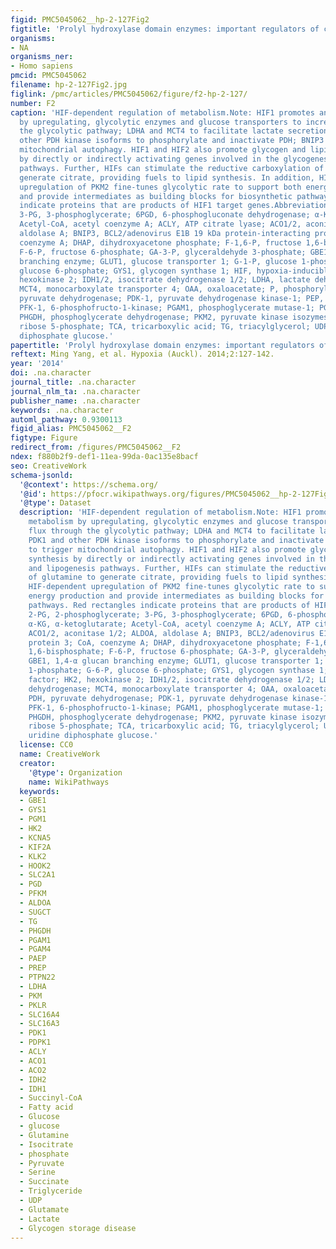 ```yaml
---
figid: PMC5045062__hp-2-127Fig2
figtitle: 'Prolyl hydroxylase domain enzymes: important regulators of cancer metabolism'
organisms:
- NA
organisms_ner:
- Homo sapiens
pmcid: PMC5045062
filename: hp-2-127Fig2.jpg
figlink: /pmc/articles/PMC5045062/figure/f2-hp-2-127/
number: F2
caption: 'HIF-dependent regulation of metabolism.Note: HIF1 promotes anaerobic metabolism
  by upregulating, glycolytic enzymes and glucose transporters to increase flux through
  the glycolytic pathway; LDHA and MCT4 to facilitate lactate secretion; PDK1 and
  other PDH kinase isoforms to phosphorylate and inactivate PDH; BNIP3 to trigger
  mitochondrial autophagy. HIF1 and HIF2 also promote glycogen and lipid synthesis
  by directly or indirectly activating genes involved in the glycogenesis and lipogenesis
  pathways. Further, HIFs can stimulate the reductive carboxylation of glutamine to
  generate citrate, providing fuels to lipid synthesis. In addition, HIF-dependent
  upregulation of PKM2 fine-tunes glycolytic rate to support both energy production
  and provide intermediates as building blocks for biosynthetic pathways. Red rectangles
  indicate proteins that are products of HIF1 target genes.Abbreviations: 2-PG, 2-phosphoglycerate;
  3-PG, 3-phosphoglycerate; 6PGD, 6-phosphogluconate dehydrogenase; α-KG, α-ketoglutarate;
  Acetyl-CoA, acetyl coenzyme A; ACLY, ATP citrate lyase; ACO1/2, aconitase 1/2; ALDOA,
  aldolase A; BNIP3, BCL2/adenovirus E1B 19 kDa protein-interacting protein 3; CoA,
  coenzyme A; DHAP, dihydroxyacetone phosphate; F-1,6-P, fructose 1,6-bisphosphate;
  F-6-P, fructose 6-phosphate; GA-3-P, glyceraldehyde 3-phosphate; GBE1, 1,4-α glucan
  branching enzyme; GLUT1, glucose transporter 1; G-1-P, glucose 1-phosphate; G-6-P,
  glucose 6-phosphate; GYS1, glycogen synthase 1; HIF, hypoxia-inducible factor; HK2,
  hexokinase 2; IDH1/2, isocitrate dehydrogenase 1/2; LDHA, lactate dehydrogenase;
  MCT4, monocarboxylate transporter 4; OAA, oxaloacetate; P, phosphorylation; PDH,
  pyruvate dehydrogenase; PDK-1, pyruvate dehydrogenase kinase-1; PEP, phosphoenolpyruvate;
  PFK-1, 6-phosphofructo-1-kinase; PGAM1, phosphoglycerate mutase-1; PGM1, phosphoglucomutase1;
  PHGDH, phosphoglycerate dehydrogenase; PKM2, pyruvate kinase isozymes M2; R-5-P,
  ribose 5-phosphate; TCA, tricarboxylic acid; TG, triacylglycerol; UDP-glucose, uridine
  diphosphate glucose.'
papertitle: 'Prolyl hydroxylase domain enzymes: important regulators of cancer metabolism.'
reftext: Ming Yang, et al. Hypoxia (Auckl). 2014;2:127-142.
year: '2014'
doi: .na.character
journal_title: .na.character
journal_nlm_ta: .na.character
publisher_name: .na.character
keywords: .na.character
automl_pathway: 0.9300113
figid_alias: PMC5045062__F2
figtype: Figure
redirect_from: /figures/PMC5045062__F2
ndex: f880b2f9-def1-11ea-99da-0ac135e8bacf
seo: CreativeWork
schema-jsonld:
  '@context': https://schema.org/
  '@id': https://pfocr.wikipathways.org/figures/PMC5045062__hp-2-127Fig2.html
  '@type': Dataset
  description: 'HIF-dependent regulation of metabolism.Note: HIF1 promotes anaerobic
    metabolism by upregulating, glycolytic enzymes and glucose transporters to increase
    flux through the glycolytic pathway; LDHA and MCT4 to facilitate lactate secretion;
    PDK1 and other PDH kinase isoforms to phosphorylate and inactivate PDH; BNIP3
    to trigger mitochondrial autophagy. HIF1 and HIF2 also promote glycogen and lipid
    synthesis by directly or indirectly activating genes involved in the glycogenesis
    and lipogenesis pathways. Further, HIFs can stimulate the reductive carboxylation
    of glutamine to generate citrate, providing fuels to lipid synthesis. In addition,
    HIF-dependent upregulation of PKM2 fine-tunes glycolytic rate to support both
    energy production and provide intermediates as building blocks for biosynthetic
    pathways. Red rectangles indicate proteins that are products of HIF1 target genes.Abbreviations:
    2-PG, 2-phosphoglycerate; 3-PG, 3-phosphoglycerate; 6PGD, 6-phosphogluconate dehydrogenase;
    α-KG, α-ketoglutarate; Acetyl-CoA, acetyl coenzyme A; ACLY, ATP citrate lyase;
    ACO1/2, aconitase 1/2; ALDOA, aldolase A; BNIP3, BCL2/adenovirus E1B 19 kDa protein-interacting
    protein 3; CoA, coenzyme A; DHAP, dihydroxyacetone phosphate; F-1,6-P, fructose
    1,6-bisphosphate; F-6-P, fructose 6-phosphate; GA-3-P, glyceraldehyde 3-phosphate;
    GBE1, 1,4-α glucan branching enzyme; GLUT1, glucose transporter 1; G-1-P, glucose
    1-phosphate; G-6-P, glucose 6-phosphate; GYS1, glycogen synthase 1; HIF, hypoxia-inducible
    factor; HK2, hexokinase 2; IDH1/2, isocitrate dehydrogenase 1/2; LDHA, lactate
    dehydrogenase; MCT4, monocarboxylate transporter 4; OAA, oxaloacetate; P, phosphorylation;
    PDH, pyruvate dehydrogenase; PDK-1, pyruvate dehydrogenase kinase-1; PEP, phosphoenolpyruvate;
    PFK-1, 6-phosphofructo-1-kinase; PGAM1, phosphoglycerate mutase-1; PGM1, phosphoglucomutase1;
    PHGDH, phosphoglycerate dehydrogenase; PKM2, pyruvate kinase isozymes M2; R-5-P,
    ribose 5-phosphate; TCA, tricarboxylic acid; TG, triacylglycerol; UDP-glucose,
    uridine diphosphate glucose.'
  license: CC0
  name: CreativeWork
  creator:
    '@type': Organization
    name: WikiPathways
  keywords:
  - GBE1
  - GYS1
  - PGM1
  - HK2
  - KCNA5
  - KIF2A
  - KLK2
  - HOOK2
  - SLC2A1
  - PGD
  - PFKM
  - ALDOA
  - SUGCT
  - TG
  - PHGDH
  - PGAM1
  - PGAM4
  - PAEP
  - PREP
  - PTPN22
  - LDHA
  - PKM
  - PKLR
  - SLC16A4
  - SLC16A3
  - PDK1
  - PDPK1
  - ACLY
  - ACO1
  - ACO2
  - IDH2
  - IDH1
  - Succinyl-CoA
  - Fatty acid
  - Glucose
  - glucose
  - Glutamine
  - Isocitrate
  - phosphate
  - Pyruvate
  - Serine
  - Succinate
  - Triglyceride
  - UDP
  - Glutamate
  - Lactate
  - Glycogen storage disease
---
```

